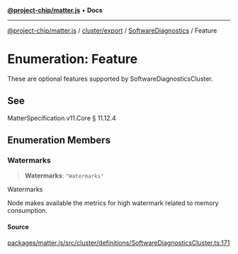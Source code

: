 [**@project-chip/matter.js**](../../../../../README.md) • **Docs**

***

[@project-chip/matter.js](../../../../../modules.md) / [cluster/export](../../../README.md) / [SoftwareDiagnostics](../README.md) / Feature

# Enumeration: Feature

These are optional features supported by SoftwareDiagnosticsCluster.

## See

MatterSpecification.v11.Core § 11.12.4

## Enumeration Members

### Watermarks

> **Watermarks**: `"Watermarks"`

Watermarks

Node makes available the metrics for high watermark related to memory consumption.

#### Source

[packages/matter.js/src/cluster/definitions/SoftwareDiagnosticsCluster.ts:171](https://github.com/project-chip/matter.js/blob/7a8cbb56b87d4ccf34bec5a9a95ab40a1711324f/packages/matter.js/src/cluster/definitions/SoftwareDiagnosticsCluster.ts#L171)
